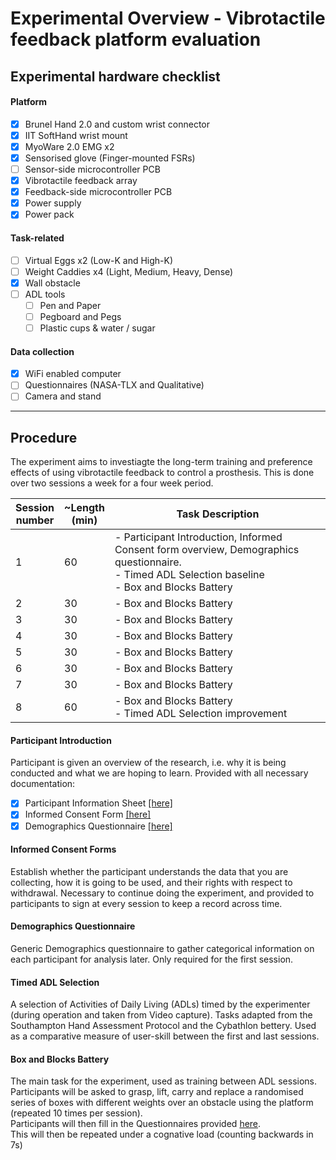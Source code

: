 # Experimental Overview - Vibrotactile feedback platform evaluation

## Experimental hardware checklist
#### Platform
- [x] Brunel Hand 2.0 and custom wrist connector
- [x] IIT SoftHand wrist mount
- [x] MyoWare 2.0 EMG x2
- [x] Sensorised glove (Finger-mounted FSRs)
- [ ] Sensor-side microcontroller PCB
- [x] Vibrotactile feedback array
- [x] Feedback-side microcontroller PCB
- [x] Power supply
- [x] Power pack

#### Task-related
- [ ] Virtual Eggs x2 (Low-K and High-K)
- [ ] Weight Caddies x4 (Light, Medium, Heavy, Dense)
- [x] Wall obstacle
- [ ] ADL tools
  - [ ] Pen and Paper
  - [ ] Pegboard and Pegs
  - [ ] Plastic cups & water / sugar

#### Data collection
- [x] WiFi enabled computer
- [ ] Questionnaires (NASA-TLX and Qualitative)
- [ ] Camera and stand

---

## Procedure

The experiment aims to investiagte the long-term training and preference effects of using vibrotactile feedback to control a prosthesis. This is done over two sessions a week for a four week period.

| Session<br /> number | ~Length <br /> (min) | Task Description |
| ----------- | ----------- | ----------- |
| 1 | 60 | - Participant Introduction, Informed Consent form overview, Demographics questionnaire. <br /> - Timed ADL Selection baseline <br /> - Box and Blocks Battery |
| 2 | 30 | - Box and Blocks Battery |
| 3 | 30 | - Box and Blocks Battery |
| 4 | 30 | - Box and Blocks Battery |
| 5 | 30 | - Box and Blocks Battery |
| 6 | 30 | - Box and Blocks Battery |
| 7 | 30 | - Box and Blocks Battery |
| 8 | 60 | - Box and Blocks Battery <br /> - Timed ADL Selection improvement |


#### Participant Introduction 
Participant is given an overview of the research, i.e. why it is being conducted and what we are hoping to learn. 
Provided with all necessary documentation:
- [x] Participant Information Sheet [[here]](Docs%20and%20Forms/AlexSmith%20Training%20ParticipantInfoSheet%20V1.1.docx)
- [x] Informed Consent Form [[here]](Docs%20and%20Forms/AlexSmith%20Training%20ConsentForm%20V1.1.docx)
- [x] Demographics Questionnaire [[here]](Docs%20and%20Forms/AlexSmith%20Training%20DemographicsQuestionnaire%20V1.0.docx)

#### Informed Consent Forms
Establish whether the participant understands the data that you are collecting, how it is going to be used, and their rights with respect to withdrawal.
Necessary to continue doing the experiment, and provided to participants to sign at every session to keep a record across time.

#### Demographics Questionnaire
Generic Demographics questionnaire to gather categorical information on each participant for analysis later. Only required for the first session.

#### Timed ADL Selection
A selection of Activities of Daily Living (ADLs) timed by the experimenter (during operation and taken from Video capture). Tasks adapted from the Southampton Hand Assessment Protocol and the Cybathlon bettery.
Used as a comparative measure of user-skill between the first and last sessions.

#### Box and Blocks Battery
The main task for the experiment, used as training between ADL sessions.
Participants will be asked to grasp, lift, carry and replace a randomised series of boxes with different weights over an obstacle using the platform (repeated 10 times per session). <br /> Participants will then fill in the Questionnaires provided [here](Docs%20and%20Forms/AlexSmith%20Training%20QuestionnairesTLX%20V1.0.docx). <br /> This will then be repeated under a cognative load (counting backwards in 7s)

